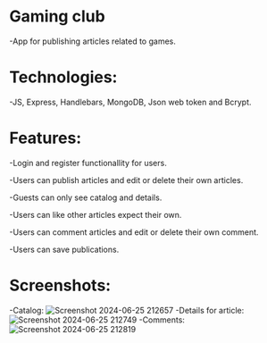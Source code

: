 # Gaming club

-App for publishing articles related to games.

# Technologies:

-JS, Express, Handlebars, MongoDB, Json web token and Bcrypt.

# Features:

-Login and register functionallity for users.

-Users can publish articles and edit or delete their own articles.

-Guests can only see catalog and details.

-Users can like other articles expect their own.

-Users can comment articles and edit or delete their own comment.

-Users can save publications.

# Screenshots:

-Catalog:
![Screenshot 2024-06-25 212657](https://github.com/Qsen02/My-programs/assets/101555544/581b3cb2-0a9c-4de8-836d-890e8260a96a)
-Details for article:
![Screenshot 2024-06-25 212749](https://github.com/Qsen02/My-programs/assets/101555544/9936f978-a58e-43a0-8e1e-62473d09d5ce)
-Comments:
![Screenshot 2024-06-25 212819](https://github.com/Qsen02/My-programs/assets/101555544/0c040c18-2ff6-4bcd-9b8d-6bcfb4b205b7)
